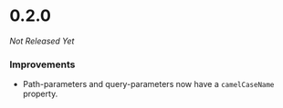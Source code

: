 # 0.2.0

_Not Released Yet_

### Improvements

- Path-parameters and query-parameters now have a `camelCaseName` property.